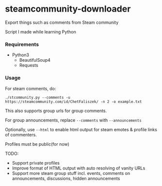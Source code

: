 # steamcommunity-downloader
Export things such as comments from Steam community

Script I made while learning Python

### Requirements

* Python3
  * BeautifulSoup4
  * Requests

### Usage

For steam comments, do:

`./stcommunity.py --comments -u https://steamcommunity.com/id/ChetFaliszek/ -n 2 -o example.txt`

This also supports group urls for group comments.

For group announcements, replace `--comments` with `--announcements`

Optionally, use `--html` to enable html output for steam emotes & profile links of commenters. 

Profiles must be public(for now)

TODO:

* Support private profiles
* Improve format of HTML output with auto resolving of vanity URLs
* Support more steam group stuff incl. events,  comments on announcements, discussions, hidden announcements
